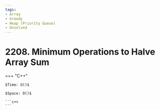 ```yaml
---
tags:
- Array
- Greedy
- Heap (Priority Queue)
- Unsolved
---
```



# 2208. Minimum Operations to Halve Array Sum

=== "C++"

    $Time: O()$

    $Space: O()$

    ```c++
    ```